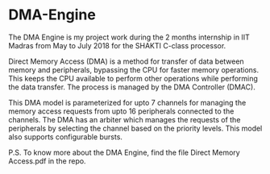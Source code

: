 # DMA-Engine

The DMA Engine is my project work during the 2 months internship in IIT Madras from May to July 2018 for the SHAKTI C-class processor.

Direct Memory Access (DMA) is a method for transfer of data between memory and peripherals, bypassing the CPU
for faster memory operations. This keeps the CPU available to perform other operations while performing the data transfer.
The process is managed by the DMA Controller (DMAC).

This DMA model is parameterized for upto 7 channels for managing the memory access requests from upto 16 peripherals connected to the channels.
The DMA has an arbiter which manages the requests of the peripherals by selecting the channel based on the priority levels.
This model also supports configurable bursts.

P.S. To know more about the DMA Engine, find the file Direct Memory Access.pdf in the repo. 
